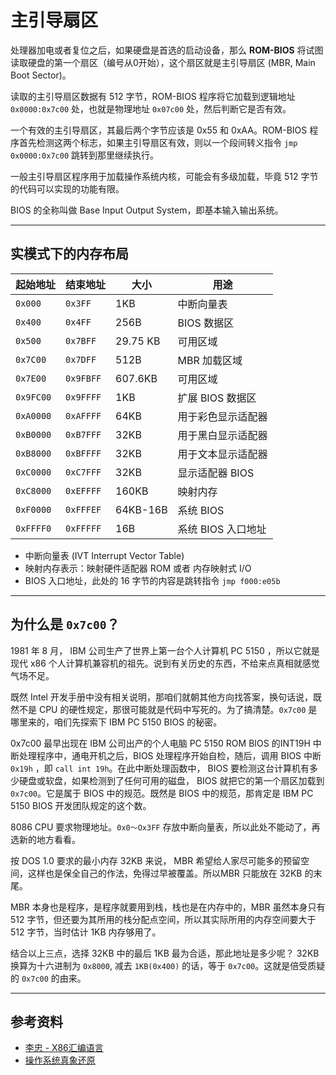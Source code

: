 # 主引导扇区

[annotation]: <id> (b5387ae1-00df-4c1d-ad2b-ee87682f6a90)
[annotation]: <status> (public)
[annotation]: <create_time> (2021-03-02 13:49:45)
[annotation]: <category> (计算机技术)
[annotation]: <tags> (汇编语言)
[annotation]: <comments> (true)
[annotation]: <topic> (x86 汇编语言)
[annotation]: <index> (1)
[annotation]: <url> (http://blog.ccyg.studio/article/b5387ae1-00df-4c1d-ad2b-ee87682f6a90)

处理器加电或者复位之后，如果硬盘是首选的启动设备，那么 **ROM-BIOS** 将试图读取硬盘的第一个扇区（编号从0开始），这个扇区就是主引导扇区 (MBR, Main Boot Sector)。

读取的主引导扇区数据有 512 字节，ROM-BIOS 程序将它加载到逻辑地址 `0x0000:0x7c00` 处，也就是物理地址 `0x07c00` 处，然后判断它是否有效。

一个有效的主引导扇区，其最后两个字节应该是 0x55 和 0xAA。ROM-BIOS 程序首先检测这两个标志，如果主引导扇区有效，则以一个段间转义指令 `jmp 0x0000:0x7c00` 跳转到那里继续执行。

一般主引导扇区程序用于加载操作系统内核，可能会有多级加载，毕竟 512 字节的代码可以实现的功能有限。

BIOS 的全称叫做 Base Input Output System，即基本输入输出系统。

---

## 实模式下的内存布局

| 起始地址  | 结束地址  | 大小     | 用途               |
| --------- | --------- | -------- | ------------------ |
| `0x000`   | `0x3FF`   | 1KB      | 中断向量表         |
| `0x400`   | `0x4FF`   | 256B     | BIOS 数据区        |
| `0x500`   | `0x7BFF`  | 29.75 KB | 可用区域           |
| `0x7C00`  | `0x7DFF`  | 512B     | MBR 加载区域       |
| `0x7E00`  | `0x9FBFF` | 607.6KB  | 可用区域           |
| `0x9FC00` | `0x9FFFF` | 1KB      | 扩展 BIOS 数据区   |
| `0xA0000` | `0xAFFFF` | 64KB     | 用于彩色显示适配器 |
| `0xB0000` | `0xB7FFF` | 32KB     | 用于黑白显示适配器 |
| `0xB8000` | `0xBFFFF` | 32KB     | 用于文本显示适配器 |
| `0xC0000` | `0xC7FFF` | 32KB     | 显示适配器 BIOS    |
| `0xC8000` | `0xEFFFF` | 160KB    | 映射内存           |
| `0xF0000` | `0xFFFEF` | 64KB-16B | 系统 BIOS          |
| `0xFFFF0` | `0xFFFFF` | 16B      | 系统 BIOS 入口地址 |

- 中断向量表 (IVT Interrupt Vector Table)
- 映射内存表示：映射硬件适配器 ROM 或者 内存映射式 I/O
- BIOS 入口地址，此处的 16 字节的内容是跳转指令 `jmp f000:e05b`

---

## 为什么是 `0x7c00`？

1981 年 8 月， IBM 公司生产了世界上第一台个人计算机 PC 5150 ，所以它就是现代 x86 个人计算机兼容机的祖先。说到有关历史的东西，不给来点真相就感觉气场不足。

既然 Intel 开发手册中没有相关说明，那咱们就朝其他方向找答案，换句话说，既然不是 CPU 的硬性规定，那很可能就是代码中写死的。为了搞清楚。`0x7c00` 是哪里来的，咱们先探索下 IBM PC 5150 BIOS 的秘密。

0x7c00 最早出现在 IBM 公司出产的个人电脑 PC 5150 ROM BIOS 的INT19H 中断处理程序中，通电开机之后，BIOS 处理程序开始自检，随后，调用 BIOS 中断 `0x19h` ，即 `call int 19h`。在此中断处理函数中， BIOS 要检测这台计算机有多少硬盘或软盘，如果检测到了任何可用的磁盘， BIOS 就把它的第一个扇区加载到 `0x7c00`。它是属于 BIOS 中的规范。既然是 BIOS 中的规范，那肯定是 IBM PC 5150 BIOS 开发团队规定的这个数。

8086 CPU 要求物理地址。`0x0～Ox3FF` 存放中断向量表，所以此处不能动了，再选新的地方看看。

按 DOS 1.0 要求的最小内存 32KB 来说， MBR 希望给人家尽可能多的预留空间，这样也是保全自己的作法，免得过早被覆盖。所以MBR 只能放在 32KB 的末尾。

MBR 本身也是程序，是程序就要用到栈，栈也是在内存中的，MBR 虽然本身只有 512 字节，但还要为其所用的栈分配点空间，所以其实际所用的内存空间要大于 512 字节，当时估计 1KB 内存够用了。

结合以上三点，选择 32KB 中的最后 1KB 最为合适，那此地址是多少呢？ 32KB 换算为十六进制为 `0x8000`, 减去 `1KB(0x400)` 的话，等于 `0x7c00`。这就是倍受质疑的 `0x7c00` 的由来。

---

## 参考资料 

- [李忠 - X86汇编语言](https://book.douban.com/subject/20492528/)
- [操作系统真象还原](https://book.douban.com/subject/26745156/)

